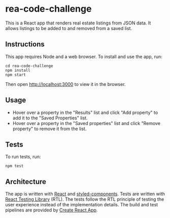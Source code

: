 # rea-code-challenge

This is a React app that renders real estate listings from JSON data. It allows listings to be added to and removed from a saved list.

## Instructions

This app requires Node and a web browser. To install and use the app, run:
```
cd rea-code-challenge
npm install
npm start
```
Then open [http://localhost:3000](http://localhost:3000) to view it in the browser.

## Usage

- Hover over a property in the "Results" list and click "Add property" to add it to the "Saved Properties" list.
- Hover over a property in the "Saved properties" list and click "Remove property" to remove it from the list.

## Tests

To run tests, run:
```
npm test
```

## Architecture

The app is written with [React](https://github.com/facebook/react/) and [styled-components](https://github.com/styled-components/styled-components). Tests are written with [React Testing Library](https://github.com/testing-library/react-testing-library) (RTL). The tests follow the RTL principle of testing the user experience instead of the implementation details. The build and test pipelines are provided by [Create React App](https://github.com/facebook/create-react-app).

